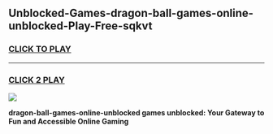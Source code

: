 
## Unblocked-Games-dragon-ball-games-online-unblocked-Play-Free-sqkvt
<h3>
<a href="https://premium76.site?title=dragon-ball-games-online-unblocked&ref=20M">CLICK TO PLAY</a></h3>
<hr>

<h3>
<a href="https://premium76.site?title=dragon-ball-games-online-unblocked&ref=20M">CLICK 2 PLAY</a>
  
</h3>

<a href="https://premium76.site?title=dragon-ball-games-online-unblocked&ref=19M"><img src="https://clearcache.store/games.png"></a>


**dragon-ball-games-online-unblocked games unblocked: Your Gateway to Fun and Accessible Online Gaming**
